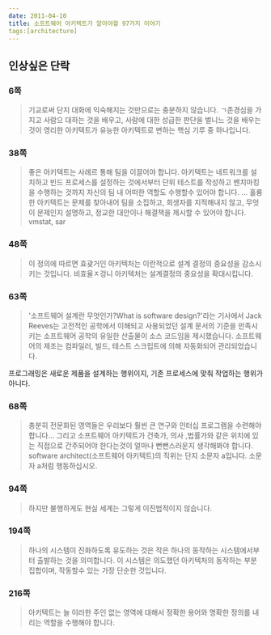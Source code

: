 ```yaml
---
date: 2011-04-10
title: 소프트웨어 아키텍트가 알아야할 97가지 이야기
tags:[architecture]
---
```


## 인상싶은 단락
### 6쪽
> 기교로써 단지 대화에 익숙해지는 것만으로는 충분하지 않습니다. ㄱ존경심을 가지고 사람으 대하는 것을 배우고, 사람에 대한 성급한 판단을 벌니느 것을 배우는 것이 영리한 아키텍트가 유능한 아키텍트로 변하는 핵심 기루 중 하나입니다.

### 38쪽
> 좋은 아키텍트는 사례르 통해 팀을 이끌어야 합니다. 아키텍트는 네트워크를 설치하고 빈드 프로세스를 설정하는 것에서부터 단위 테스트를 작성하고 벤치마킹을 수행하는 것까지 자신의 팀 내 어떠한 역할도 수행할수 있어야 합니다.
> ...
> 훌륭한 아키텍트는 문제를 찾아내어 팀을 소집하고, 희생자를 지적해내지 않고, 무엇이 문제인지 설명하고, 정교한 대안이나 해결책을 제시할 수 있어야 합니다.
vmstat, sar

### 48쪽
> 이 정의에 따르면 효괒거인 아키텍처는 이란적으로 설계 결정의 중요성을 감소시키는 것입니다. 비효율ㅈ겅니 아키텍처는 설계결정의 중요성을 확대시킵니다.

### 63쪽
> '소프트웨어 설계란 무엇인가?What is software design?'라는 기사에서 Jack Reeves는 고전적인 공학에서 이해되고 사용되었던 설계 문서의 기준을 만족시키는 소프트웨어 공학의 유일한 산출물이 소스 코드임을 제시했습니다. 소프트웨어의 제조는 컴파일러, 빌드, 테스트 스크립트에 의해 자동화되어 관리되었습니다.

프로그래밍은 새로운 제품을 설계하는 행위이지, 기존 프로세스에 맞춰 작업하는 행위가 아니다.

### 68쪽
> 충분히 전문화된 영역들은 우리보다 훨씬 큰 연구와 인터십 프로그램을 수련해야 합니다... 그리고 소프트웨어 아키텍트가 건축가, 의사 ,법률가와 같은 위치에 있는 직접으로 간주되어야 한다는것이 얼마나 뻔뻔스러운지 생각해봐야 합니다. software architect(소프트웨어 아키텍트)의 직위는 단지 소문자 a입니다. 소문자 a처럼 행동하십시오.

### 94쪽
> 하지만 불행하게도 현실 세계는 그렇게 이진법적이지 않습니다.

### 194쪽
> 하나의 시스템이 진화하도록 유도하는 것은 작은 하나의 동작하는 시스템에서부터 출발하는 것을 의미합니다. 이 시스템은 의도했던 아키텍처의 동작하는 부분집합이며, 작동할수 있는 가장 단순한 것입니다.

### 216쪽
> 아키텍트는 늘 이러한 주인 없는 영역에 대해서 정확한 용어와 명확한 정의를 내리는 역할을 수행해야 합니다.
